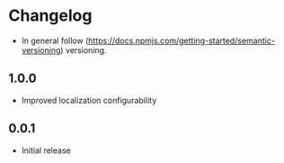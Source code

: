 # Changelog

* In general follow (https://docs.npmjs.com/getting-started/semantic-versioning) versioning.

## <next>


## 1.0.0
* Improved localization configurability

## 0.0.1
* Initial release
